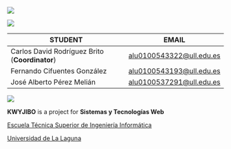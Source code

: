 ![](http://banot.etsii.ull.es/alu4120/sytw1314/kwyjibo/imagenes/logo_readme.png)

![](http://banot.etsii.ull.es/alu4120/sytw1314/kwyjibo/imagenes/grupo_readme.png)

| STUDENT | EMAIL |
| ---------- | ---------- |
| Carlos David Rodríguez Brito (**Coordinator**)| alu0100543322@ull.edu.es |
| Fernando Cifuentes González | alu0100543193@ull.edu.es |
| José Alberto Pérez Melián| alu0100537291@ull.edu.es |

![](http://banot.etsii.ull.es/alu4120/sytw1314/kwyjibo/imagenes/about_readme.png)

**KWYJIBO** is a project for **Sistemas y Tecnologías Web**

[Escuela Técnica Superior de Ingeniería Informática](http://www.etsii.ull.es)

[Universidad de La Laguna](http://www.ull.es)